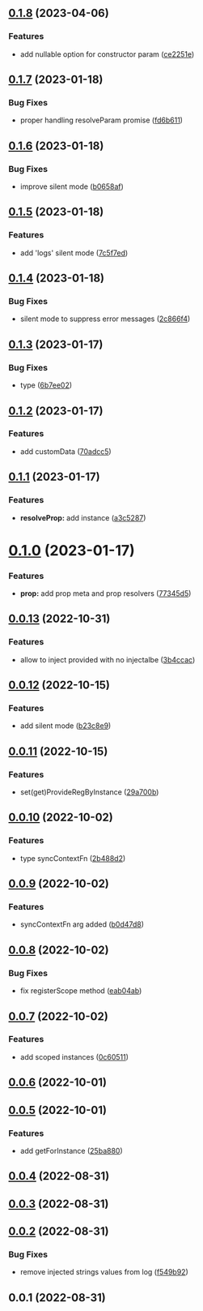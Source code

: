 ## [0.1.8](https://github.com/prostojs/infact/compare/v0.1.7...v0.1.8) (2023-04-06)


### Features

* add nullable option for constructor param ([ce2251e](https://github.com/prostojs/infact/commit/ce2251e9f8ddc51af4c7f4cb37c4fa9f76bb5764))



## [0.1.7](https://github.com/prostojs/infact/compare/v0.1.6...v0.1.7) (2023-01-18)


### Bug Fixes

* proper handling resolveParam promise ([fd6b611](https://github.com/prostojs/infact/commit/fd6b611dc33aadec09292b9785364e68dee80857))



## [0.1.6](https://github.com/prostojs/infact/compare/v0.1.5...v0.1.6) (2023-01-18)


### Bug Fixes

* improve silent mode ([b0658af](https://github.com/prostojs/infact/commit/b0658affe32684a6e5d944799a1150087c29f5ce))



## [0.1.5](https://github.com/prostojs/infact/compare/v0.1.4...v0.1.5) (2023-01-18)


### Features

* add 'logs' silent mode ([7c5f7ed](https://github.com/prostojs/infact/commit/7c5f7ed39a9f83fe1caa389c3ef65c3338138620))



## [0.1.4](https://github.com/prostojs/infact/compare/v0.1.3...v0.1.4) (2023-01-18)


### Bug Fixes

* silent mode to suppress error messages ([2c866f4](https://github.com/prostojs/infact/commit/2c866f48453f3cfb5ccaad8db179fcb396e1d587))



## [0.1.3](https://github.com/prostojs/infact/compare/v0.1.2...v0.1.3) (2023-01-17)


### Bug Fixes

* type ([6b7ee02](https://github.com/prostojs/infact/commit/6b7ee02a4da671b3a73a5e8040a1f092e9dfa86e))



## [0.1.2](https://github.com/prostojs/infact/compare/v0.1.1...v0.1.2) (2023-01-17)


### Features

* add customData ([70adcc5](https://github.com/prostojs/infact/commit/70adcc5924cabeae6f815c7353c61d2bf8b4bf73))



## [0.1.1](https://github.com/prostojs/infact/compare/v0.1.0...v0.1.1) (2023-01-17)


### Features

* **resolveProp:** add instance ([a3c5287](https://github.com/prostojs/infact/commit/a3c5287bff9435946814eb718090bd4ee27b74c0))



# [0.1.0](https://github.com/prostojs/infact/compare/v0.0.13...v0.1.0) (2023-01-17)


### Features

* **prop:** add prop meta and prop resolvers ([77345d5](https://github.com/prostojs/infact/commit/77345d5f728b096cd419980be80cab8016d77559))



## [0.0.13](https://github.com/prostojs/infact/compare/v0.0.12...v0.0.13) (2022-10-31)


### Features

* allow to inject provided with no injectalbe ([3b4ccac](https://github.com/prostojs/infact/commit/3b4ccac003601207812221f755169c3126dfb769))



## [0.0.12](https://github.com/prostojs/infact/compare/v0.0.11...v0.0.12) (2022-10-15)


### Features

* add silent mode ([b23c8e9](https://github.com/prostojs/infact/commit/b23c8e9973f628235b25f02765c84a0054124730))



## [0.0.11](https://github.com/prostojs/infact/compare/v0.0.10...v0.0.11) (2022-10-15)


### Features

* set(get)ProvideRegByInstance ([29a700b](https://github.com/prostojs/infact/commit/29a700b1f2c49407b8b7124c7a2f73fd647008bd))



## [0.0.10](https://github.com/prostojs/infact/compare/v0.0.9...v0.0.10) (2022-10-02)


### Features

* type syncContextFn ([2b488d2](https://github.com/prostojs/infact/commit/2b488d2fa35269dd0f817a742da74d24aa7f3dd4))



## [0.0.9](https://github.com/prostojs/infact/compare/v0.0.8...v0.0.9) (2022-10-02)


### Features

* syncContextFn arg added ([b0d47d8](https://github.com/prostojs/infact/commit/b0d47d8b433812447a1b9554552c69e8ef438b89))



## [0.0.8](https://github.com/prostojs/infact/compare/v0.0.7...v0.0.8) (2022-10-02)


### Bug Fixes

* fix registerScope method ([eab04ab](https://github.com/prostojs/infact/commit/eab04ab91b37d21d28151d5688a88b98885e6d9a))



## [0.0.7](https://github.com/prostojs/infact/compare/v0.0.6...v0.0.7) (2022-10-02)


### Features

* add scoped instances ([0c60511](https://github.com/prostojs/infact/commit/0c60511383122cce664d6c0e71aede32784ff500))



## [0.0.6](https://github.com/prostojs/infact/compare/v0.0.5...v0.0.6) (2022-10-01)



## [0.0.5](https://github.com/prostojs/infact/compare/v0.0.4...v0.0.5) (2022-10-01)


### Features

* add getForInstance ([25ba880](https://github.com/prostojs/infact/commit/25ba880232da33e4311ca367225ea3604b825241))



## [0.0.4](https://github.com/prostojs/infact/compare/v0.0.3...v0.0.4) (2022-08-31)



## [0.0.3](https://github.com/prostojs/infact/compare/v0.0.2...v0.0.3) (2022-08-31)



## [0.0.2](https://github.com/prostojs/infact/compare/v0.0.1...v0.0.2) (2022-08-31)


### Bug Fixes

* remove injected strings values from log ([f549b92](https://github.com/prostojs/infact/commit/f549b92488367a3464f56e52a32fae8d120a9add))



## 0.0.1 (2022-08-31)



